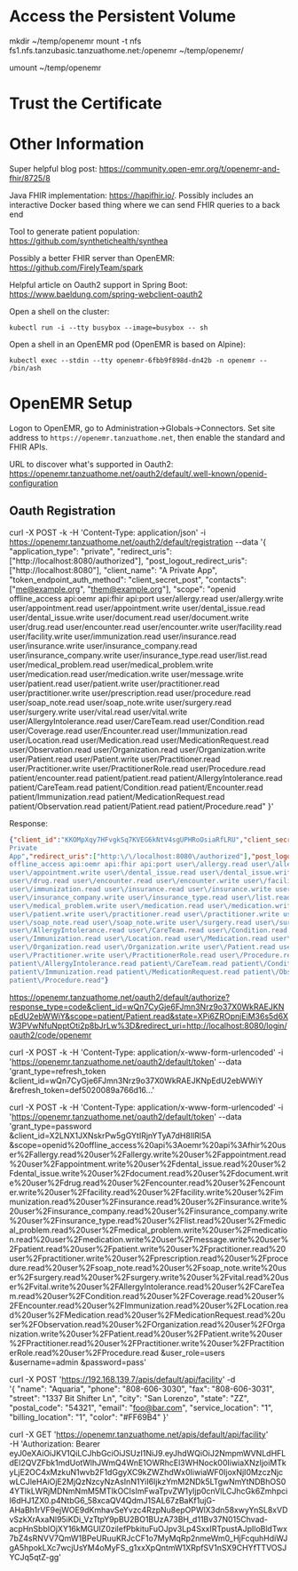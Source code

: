# Access the Persistent Volume

mkdir ~/temp/openemr
mount -t nfs fs1.nfs.tanzubasic.tanzuathome.net:/openemr ~/temp/openemr/

umount ~/temp/openemr

# Trust the Certificate


# Other Information

Super helpful blog post: https://community.open-emr.org/t/openemr-and-fhir/8725/8

Java FHIR implementation: https://hapifhir.io/. Possibly includes an interactive Docker based thing where we can send FHIR queries to a back end

Tool to generate patient population: https://github.com/synthetichealth/synthea

Possibly a better FHIR server than OpenEMR: https://github.com/FirelyTeam/spark

Helpful article on Oauth2 support in Spring Boot: https://www.baeldung.com/spring-webclient-oauth2

Open a shell on the cluster:

```shell
kubectl run -i --tty busybox --image=busybox -- sh
```

Open a shell in an OpenEMR pod (OpenEMR is based on Alpine):

```shell
kubectl exec --stdin --tty openemr-6fbb9f898d-dn42b -n openemr -- /bin/ash
```

# OpenEMR Setup

Logon to OpenEMR, go to Administration->Globals->Connectors. Set site address to `https://openemr.tanzuathome.net`, then enable the standard and FHIR APIs.

URL to discover what's supported in Oauth2: https://openemr.tanzuathome.net/oauth2/default/.well-known/openid-configuration

## Oauth Registration

curl -X POST -k -H 'Content-Type: application/json' -i https://openemr.tanzuathome.net/oauth2/default/registration --data '{
   "application_type": "private",
   "redirect_uris":
     ["http://localhost:8080/authorized"],
   "post_logout_redirect_uris":
     ["http://localhost:8080"],
   "client_name": "A Private App",
   "token_endpoint_auth_method": "client_secret_post",
   "contacts": ["me@example.org", "them@example.org"],
   "scope": "openid offline_access api:oemr api:fhir api:port user/allergy.read user/allergy.write user/appointment.read user/appointment.write user/dental_issue.read user/dental_issue.write user/document.read user/document.write user/drug.read user/encounter.read user/encounter.write user/facility.read user/facility.write user/immunization.read user/insurance.read user/insurance.write user/insurance_company.read user/insurance_company.write user/insurance_type.read user/list.read user/medical_problem.read user/medical_problem.write user/medication.read user/medication.write user/message.write user/patient.read user/patient.write user/practitioner.read user/practitioner.write user/prescription.read user/procedure.read user/soap_note.read user/soap_note.write user/surgery.read user/surgery.write user/vital.read user/vital.write user/AllergyIntolerance.read user/CareTeam.read user/Condition.read user/Coverage.read user/Encounter.read user/Immunization.read user/Location.read user/Medication.read user/MedicationRequest.read user/Observation.read user/Organization.read user/Organization.write user/Patient.read user/Patient.write user/Practitioner.read user/Practitioner.write user/PractitionerRole.read user/Procedure.read patient/encounter.read patient/patient.read patient/AllergyIntolerance.read patient/CareTeam.read patient/Condition.read patient/Encounter.read patient/Immunization.read patient/MedicationRequest.read patient/Observation.read patient/Patient.read patient/Procedure.read"
  }'

Response:

```json
{"client_id":"KKOMpXqy7HFvgkSq7KVEG6kNtV4sgUPHRoOsiaRfLRU","client_secret":"1goSVt63epJpkt1o0bZOgDnM4TZL3TwfoYzZneBbXaNM5xEBRdw4pulOeVeFvh_z2HJDWIJktT9ZtFzkg8O9BA","registration_access_token":"mapRIwinMxa9LquYJxZdlz-uSs09MZ9xu0uzBfex0TM","registration_client_uri":"openemr.tanzuathome.net\/oauth2\/default\/client\/gOUBbhArhHguzAnNrzKA5g","client_id_issued_at":1625604813,"client_secret_expires_at":0,"client_role":"user","contacts":["me@example.org","them@example.org"],"application_type":"private","client_name":"A
Private
App","redirect_uris":["http:\/\/localhost:8080\/authorized"],"post_logout_redirect_uris":["http:\/\/localhost:8080"],"token_endpoint_auth_method":"client_secret_post","scope":"openid
offline_access api:oemr api:fhir api:port user\/allergy.read user\/allergy.write user\/appointment.read
user\/appointment.write user\/dental_issue.read user\/dental_issue.write user\/document.read user\/document.write
user\/drug.read user\/encounter.read user\/encounter.write user\/facility.read user\/facility.write
user\/immunization.read user\/insurance.read user\/insurance.write user\/insurance_company.read
user\/insurance_company.write user\/insurance_type.read user\/list.read user\/medical_problem.read
user\/medical_problem.write user\/medication.read user\/medication.write user\/message.write user\/patient.read
user\/patient.write user\/practitioner.read user\/practitioner.write user\/prescription.read user\/procedure.read
user\/soap_note.read user\/soap_note.write user\/surgery.read user\/surgery.write user\/vital.read user\/vital.write
user\/AllergyIntolerance.read user\/CareTeam.read user\/Condition.read user\/Coverage.read user\/Encounter.read
user\/Immunization.read user\/Location.read user\/Medication.read user\/MedicationRequest.read user\/Observation.read
user\/Organization.read user\/Organization.write user\/Patient.read user\/Patient.write user\/Practitioner.read
user\/Practitioner.write user\/PractitionerRole.read user\/Procedure.read patient\/encounter.read patient\/patient.read
patient\/AllergyIntolerance.read patient\/CareTeam.read patient\/Condition.read patient\/Encounter.read
patient\/Immunization.read patient\/MedicationRequest.read patient\/Observation.read patient\/Patient.read
patient\/Procedure.read"}
```



https://openemr.tanzuathome.net/oauth2/default/authorize?response_type=code&client_id=wQn7CyGje6FJmn3Nrz9o37X0WkRAEJKNpEdU2ebWWiY&scope=patient/Patient.read&state=XPi6ZROpnjEiM36s5d6XW3PVwNfuNpptOti2p8bJrLw%3D&redirect_uri=http://localhost:8080/login/oauth2/code/openemr




curl -X POST -k -H 'Content-Type: application/x-www-form-urlencoded'
-i 'https://openemr.tanzuathome.net/oauth2/default/token'
--data 'grant_type=refresh_token
&client_id=wQn7CyGje6FJmn3Nrz9o37X0WkRAEJKNpEdU2ebWWiY
&refresh_token=def5020089a766d16...'



curl -X POST -k -H 'Content-Type: application/x-www-form-urlencoded' -i 'https://openemr.tanzuathome.net/oauth2/default/token' --data 'grant_type=password 
&client_id=X2LNX1JXNskrPw5gGYtIRjnYTyA7dH8IlRl5A 
&scope=openid%20offline_access%20api%3Aoemr%20api%3Afhir%20user%2Fallergy.read%20user%2Fallergy.write%20user%2Fappointment.read%20user%2Fappointment.write%20user%2Fdental_issue.read%20user%2Fdental_issue.write%20user%2Fdocument.read%20user%2Fdocument.write%20user%2Fdrug.read%20user%2Fencounter.read%20user%2Fencounter.write%20user%2Ffacility.read%20user%2Ffacility.write%20user%2Fimmunization.read%20user%2Finsurance.read%20user%2Finsurance.write%20user%2Finsurance_company.read%20user%2Finsurance_company.write%20user%2Finsurance_type.read%20user%2Flist.read%20user%2Fmedical_problem.read%20user%2Fmedical_problem.write%20user%2Fmedication.read%20user%2Fmedication.write%20user%2Fmessage.write%20user%2Fpatient.read%20user%2Fpatient.write%20user%2Fpractitioner.read%20user%2Fpractitioner.write%20user%2Fprescription.read%20user%2Fprocedure.read%20user%2Fsoap_note.read%20user%2Fsoap_note.write%20user%2Fsurgery.read%20user%2Fsurgery.write%20user%2Fvital.read%20user%2Fvital.write%20user%2FAllergyIntolerance.read%20user%2FCareTeam.read%20user%2FCondition.read%20user%2FCoverage.read%20user%2FEncounter.read%20user%2FImmunization.read%20user%2FLocation.read%20user%2FMedication.read%20user%2FMedicationRequest.read%20user%2FObservation.read%20user%2FOrganization.read%20user%2FOrganization.write%20user%2FPatient.read%20user%2FPatient.write%20user%2FPractitioner.read%20user%2FPractitioner.write%20user%2FPractitionerRole.read%20user%2FProcedure.read
&user_role=users
&username=admin
&password=pass'


curl -X POST 'https://192.168.139.7/apis/default/api/facility' -d \
'{
    "name": "Aquaria",
    "phone": "808-606-3030",
    "fax": "808-606-3031",
    "street": "1337 Bit Shifter Ln",
    "city": "San Lorenzo",
    "state": "ZZ",
    "postal_code": "54321",
    "email": "foo@bar.com",
    "service_location": "1",
    "billing_location": "1",
    "color": "#FF69B4"
}'



curl -X GET 'https://openemr.tanzuathome.net/apis/default/api/facility' \
  -H 'Authorization: Bearer eyJ0eXAiOiJKV1QiLCJhbGciOiJSUzI1NiJ9.eyJhdWQiOiJ2NmpmWVNLdHFLdEI2QVZFbk1mdUotWlhJWmQ4WnE1OWRhcEl3WHNock00IiwiaXNzIjoiMTkyLjE2OC4xMzkuN1wvb2F1dGgyXC9kZWZhdWx0IiwiaWF0IjoxNjI0MzczNjcwLCJleHAiOjE2MjQzNzcyNzAsInN1YiI6IjkzYmM2NDk5LTgwNmYtNDBhOS04YTlkLWRjMDNmNmM5MTlkOCIsImFwaTpvZW1yIjp0cnVlLCJhcGk6ZmhpciI6dHJ1ZX0.p4NtbG6_58xcaQV4QdmJ1SAL67zBaKf1ujG-AHaBh1rVF9ejWOE9dKmhavSeYvzc4RzpNu8epOPWlX3dn58xwyYnSL8xVDvSzkXrAxaNl95iKDi_VzTtpY9pBU2BO1BUzA73BH_d11Bv37N015Chvad-acpHnSbbIOjXY16kMGUlZ0zilefPbkituFuOJpv3Lp4SxxIRTpustAJpIloBldTwx7bZ4sRNVV7QmW1BPeURuuKRJcCF1o7MyMqRp2nmeWm0_HjFcquhHdiWJgA5hpokLXc7wcjUsYM4oMyFS_g1xxXpQntmW1XRpfSV1nSX9CHYfTTVOSJYCJq5qtZ-gg'
